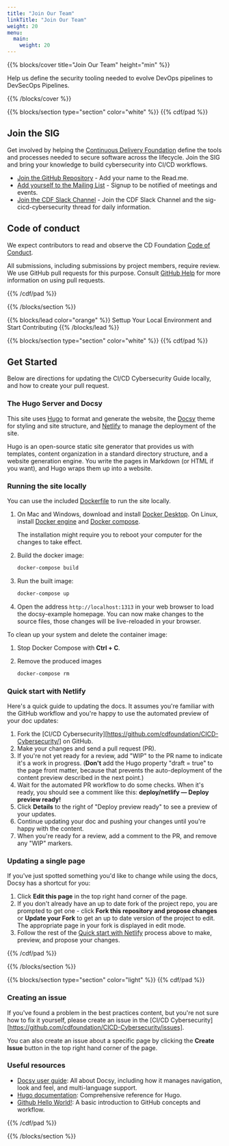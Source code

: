 ```yaml
---
title: "Join Our Team"
linkTitle: "Join Our Team"
weight: 20
menu:
  main:
    weight: 20
---
```


{{% blocks/cover title="Join Our Team" height="min"  %}}

Help us define the security tooling needed to evolve DevOps pipelines to DevSecOps Pipelines. 

{{% /blocks/cover %}}

{{% blocks/section type="section" color="white" %}}
{{% cdf/pad %}}

## Join the SIG

Get involved by helping the [Continuous Delivery Foundation](https://cd.foundation) define the tools and processes needed to secure software across the lifecycle. Join the SIG and bring your knowledge to build cybersecurity into CI/CD workflows.

- [Join the GitHub Repository](https://github.com/cdfoundation/CICD-Cybersecurity/) -  Add your name to the Read.me.  
- [Add yourself to the Mailing List](https://lists.cd.foundation/g/CICD-Cybersecurity) - Signup to be notified of meetings and events. 
- [Join the CDF Slack Channel](https://cdeliveryfdn.slack.com/?redir=%2Farchives%2FC082V7WN9K4%3Fname%3DC082V7WN9K4) -  Join the CDF Slack Channel and the sig-cicd-cybersecurity thread for daily information. 

## Code of conduct

We expect contributors to read and observe the CD Foundation
[Code of Conduct](https://github.com/cdfoundation/.github/blob/7c3c8e275f16fd38c4431006b49471a582059f33/CODE_OF_CONDUCT.md).

All submissions, including submissions by project members, require review. We use GitHub pull requests for this purpose. Consult [GitHub Help](https://help.github.com/articles/about-pull-requests/) for more
information on using pull requests.

{{% /cdf/pad %}}

{{% /blocks/section %}}



{{% blocks/lead color="orange" %}}
Settup Your Local Environment and Start Contributing
{{% /blocks/lead %}}




{{% blocks/section type="section" color="white" %}}
{{% cdf/pad %}}

## Get Started

Below are directions for updating the CI/CD Cybersecurity Guide locally, and how to create your pull request. 


### The Hugo Server and Docsy

This site uses [Hugo](https://gohugo.io/) to format and generate the website, the [Docsy](https://github.com/google/docsy) theme for styling and site structure, and [Netlify](https://www.netlify.com/) to manage the deployment of the site. 

Hugo is an open-source static site generator that provides us with templates, content organization in a standard directory structure, and a website generation engine. You write the pages in Markdown (or HTML if you want), and Hugo wraps them up into a website.


### Running the site locally

You can use the included [Dockerfile](https://docs.docker.com/engine/reference/builder/) to run the site locally.

1.  On Mac and Windows, download and install [Docker
    Desktop](https://www.docker.com/get-started).  On Linux, install [Docker
    engine](https://docs.docker.com/engine/install/#server) and [Docker
    compose](https://docs.docker.com/compose/install/).
   
    The installation might require you to reboot your computer for the changes to
    take effect. 

1. Build the docker image:

   ```bash
   docker-compose build
   ```

1. Run the built image:

   ```bash
   docker-compose up
   ```

1. Open the address `http://localhost:1313` in your web browser to load the
   docsy-example homepage. You can now make changes to the source files, those
   changes will be live-reloaded in your browser.


To clean up your system and delete the container image:

1. Stop Docker Compose with **Ctrl + C**.

1. Remove the produced images

   ```bash
   docker-compose rm
   ```

### Quick start with Netlify

Here's a quick guide to updating the docs. It assumes you're familiar with the GitHub workflow and you're happy to use the automated preview of your doc updates:

1. Fork the [CI/CD Cybersecurity][https://github.com/cdfoundation/CICD-Cybersecurity/] on GitHub.
1. Make your changes and send a pull request (PR).
1. If you're not yet ready for a review, add "WIP" to the PR name to indicate 
  it's a work in progress. (**Don't** add the Hugo property 
  "draft = true" to the page front matter, because that prevents the 
  auto-deployment of the content preview described in the next point.)
1. Wait for the automated PR workflow to do some checks. When it's ready,
  you should see a comment like this: **deploy/netlify — Deploy preview ready!**
1. Click **Details** to the right of "Deploy preview ready" to see a preview
  of your updates.
1. Continue updating your doc and pushing your changes until you're happy with 
  the content.
1. When you're ready for a review, add a comment to the PR, and remove any
  "WIP" markers.

### Updating a single page

If you've just spotted something you'd like to change while using the docs, Docsy has a shortcut for you:

1. Click **Edit this page** in the top right hand corner of the page.
1. If you don't already have an up to date fork of the project repo, you are prompted to get one - click **Fork this repository and propose changes** or **Update your Fork** to get an up to date version of the project to edit. The appropriate page in your fork is displayed in edit mode.
1. Follow the rest of the [Quick start with Netlify](#quick-start-with-netlify) process above to make, preview, and propose your changes.

{{% /cdf/pad %}}

{{% /blocks/section %}}

{{% blocks/section type="section" color="light" %}}
{{% cdf/pad %}}

### Creating an issue

If you've found a problem in the best practices content, but you're not sure how to fix it yourself, please create an issue in the [CI/CD Cybersecurity][https://github.com/cdfoundation/CICD-Cybersecurity/issues].

You can also create an issue about a specific page by clicking the **Create Issue** button in the top right hand corner of the page.

### Useful resources

* [Docsy user guide](https://www.docsy.dev/docs/): All about Docsy, including how it manages navigation, look and feel, and multi-language support.
* [Hugo documentation](https://gohugo.io/documentation/): Comprehensive reference for Hugo.
* [Github Hello World!](https://guides.github.com/activities/hello-world/): A basic introduction to GitHub concepts and workflow.

[CI/CD Cybersecurity Repo]: https://github.com/cdfoundation/CICD-Cybersecurity
[CI/CD Cybersecurity Issues]: https://github.com/cdfoundation/CICD-Cybersecurity/issues
[Code of Conduct]: https://github.com/cdfoundation/.github/blob/7c3c8e275f16fd38c4431006b49471a582059f33/CODE_OF_CONDUCT.md

{{% /cdf/pad %}}

{{% /blocks/section %}}